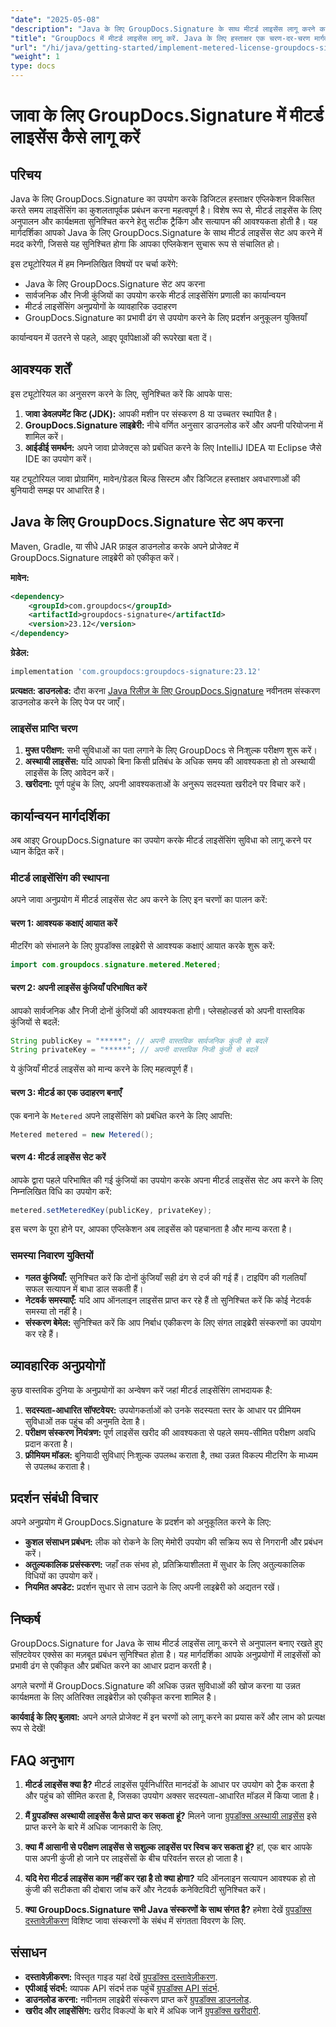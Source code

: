 ```yaml
---
"date": "2025-05-08"
"description": "Java के लिए GroupDocs.Signature के साथ मीटर्ड लाइसेंस लागू करने का तरीका जानें। यह मार्गदर्शिका सेटअप, एकीकरण और सर्वोत्तम प्रथाओं पर प्रकाश डालती है।"
"title": "GroupDocs में मीटर्ड लाइसेंस लागू करें. Java के लिए हस्ताक्षर एक चरण-दर-चरण मार्गदर्शिका"
"url": "/hi/java/getting-started/implement-metered-license-groupdocs-signature-java/"
"weight": 1
type: docs
---
```

# जावा के लिए GroupDocs.Signature में मीटर्ड लाइसेंस कैसे लागू करें

## परिचय

Java के लिए GroupDocs.Signature का उपयोग करके डिजिटल हस्ताक्षर एप्लिकेशन विकसित करते समय लाइसेंसिंग का कुशलतापूर्वक प्रबंधन करना महत्वपूर्ण है। विशेष रूप से, मीटर्ड लाइसेंस के लिए अनुपालन और कार्यक्षमता सुनिश्चित करने हेतु सटीक ट्रैकिंग और सत्यापन की आवश्यकता होती है। यह मार्गदर्शिका आपको Java के लिए GroupDocs.Signature के साथ मीटर्ड लाइसेंस सेट अप करने में मदद करेगी, जिससे यह सुनिश्चित होगा कि आपका एप्लिकेशन सुचारू रूप से संचालित हो।

इस ट्यूटोरियल में हम निम्नलिखित विषयों पर चर्चा करेंगे:
- Java के लिए GroupDocs.Signature सेट अप करना
- सार्वजनिक और निजी कुंजियों का उपयोग करके मीटर्ड लाइसेंसिंग प्रणाली का कार्यान्वयन
- मीटर्ड लाइसेंसिंग अनुप्रयोगों के व्यावहारिक उदाहरण
- GroupDocs.Signature का प्रभावी ढंग से उपयोग करने के लिए प्रदर्शन अनुकूलन युक्तियाँ

कार्यान्वयन में उतरने से पहले, आइए पूर्वापेक्षाओं की रूपरेखा बता दें।

## आवश्यक शर्तें

इस ट्यूटोरियल का अनुसरण करने के लिए, सुनिश्चित करें कि आपके पास:
1. **जावा डेवलपमेंट किट (JDK):** आपकी मशीन पर संस्करण 8 या उच्चतर स्थापित है।
2. **GroupDocs.Signature लाइब्रेरी:** नीचे वर्णित अनुसार डाउनलोड करें और अपनी परियोजना में शामिल करें।
3. **आईडीई समर्थन:** अपने जावा प्रोजेक्ट्स को प्रबंधित करने के लिए IntelliJ IDEA या Eclipse जैसे IDE का उपयोग करें।

यह ट्यूटोरियल जावा प्रोग्रामिंग, मावेन/ग्रेडल बिल्ड सिस्टम और डिजिटल हस्ताक्षर अवधारणाओं की बुनियादी समझ पर आधारित है।

## Java के लिए GroupDocs.Signature सेट अप करना

Maven, Gradle, या सीधे JAR फ़ाइल डाउनलोड करके अपने प्रोजेक्ट में GroupDocs.Signature लाइब्रेरी को एकीकृत करें।

**मावेन:**
```xml
<dependency>
    <groupId>com.groupdocs</groupId>
    <artifactId>groupdocs-signature</artifactId>
    <version>23.12</version>
</dependency>
```

**ग्रेडेल:**
```gradle
implementation 'com.groupdocs:groupdocs-signature:23.12'
```

**प्रत्यक्षत: डाउनलोड:** दौरा करना [Java रिलीज़ के लिए GroupDocs.Signature](https://releases.groupdocs.com/signature/java/) नवीनतम संस्करण डाउनलोड करने के लिए पेज पर जाएँ।

### लाइसेंस प्राप्ति चरण

1. **मुफ्त परीक्षण:** सभी सुविधाओं का पता लगाने के लिए GroupDocs से निःशुल्क परीक्षण शुरू करें।
2. **अस्थायी लाइसेंस:** यदि आपको बिना किसी प्रतिबंध के अधिक समय की आवश्यकता हो तो अस्थायी लाइसेंस के लिए आवेदन करें।
3. **खरीदना:** पूर्ण पहुंच के लिए, अपनी आवश्यकताओं के अनुरूप सदस्यता खरीदने पर विचार करें।

## कार्यान्वयन मार्गदर्शिका

अब आइए GroupDocs.Signature का उपयोग करके मीटर्ड लाइसेंसिंग सुविधा को लागू करने पर ध्यान केंद्रित करें।

### मीटर्ड लाइसेंसिंग की स्थापना

अपने जावा अनुप्रयोग में मीटर्ड लाइसेंस सेट अप करने के लिए इन चरणों का पालन करें:

#### चरण 1: आवश्यक कक्षाएं आयात करें
मीटरिंग को संभालने के लिए ग्रुपडॉक्स लाइब्रेरी से आवश्यक कक्षाएं आयात करके शुरू करें:
```java
import com.groupdocs.signature.metered.Metered;
```

#### चरण 2: अपनी लाइसेंस कुंजियाँ परिभाषित करें
आपको सार्वजनिक और निजी दोनों कुंजियों की आवश्यकता होगी। प्लेसहोल्डर्स को अपनी वास्तविक कुंजियों से बदलें:
```java
String publicKey = "*****"; // अपनी वास्तविक सार्वजनिक कुंजी से बदलें
String privateKey = "*****"; // अपनी वास्तविक निजी कुंजी से बदलें
```
ये कुंजियाँ मीटर्ड लाइसेंस को मान्य करने के लिए महत्वपूर्ण हैं।

#### चरण 3: मीटर्ड का एक उदाहरण बनाएँ
एक बनाने के `Metered` अपने लाइसेंसिंग को प्रबंधित करने के लिए आपत्ति:
```java
Metered metered = new Metered();
```

#### चरण 4: मीटर्ड लाइसेंस सेट करें
आपके द्वारा पहले परिभाषित की गई कुंजियों का उपयोग करके अपना मीटर्ड लाइसेंस सेट अप करने के लिए निम्नलिखित विधि का उपयोग करें:
```java
metered.setMeteredKey(publicKey, privateKey);
```
इस चरण के पूरा होने पर, आपका एप्लिकेशन अब लाइसेंस को पहचानता है और मान्य करता है।

### समस्या निवारण युक्तियों
- **गलत कुंजियाँ:** सुनिश्चित करें कि दोनों कुंजियाँ सही ढंग से दर्ज की गई हैं। टाइपिंग की गलतियाँ सफल सत्यापन में बाधा डाल सकती हैं।
- **नेटवर्क समस्याएँ:** यदि आप ऑनलाइन लाइसेंस प्राप्त कर रहे हैं तो सुनिश्चित करें कि कोई नेटवर्क समस्या तो नहीं है।
- **संस्करण बेमेल:** सुनिश्चित करें कि आप निर्बाध एकीकरण के लिए संगत लाइब्रेरी संस्करणों का उपयोग कर रहे हैं।

## व्यावहारिक अनुप्रयोगों

कुछ वास्तविक दुनिया के अनुप्रयोगों का अन्वेषण करें जहां मीटर्ड लाइसेंसिंग लाभदायक है:
1. **सदस्यता-आधारित सॉफ्टवेयर:** उपयोगकर्ताओं को उनके सदस्यता स्तर के आधार पर प्रीमियम सुविधाओं तक पहुंच की अनुमति देता है।
2. **परीक्षण संस्करण नियंत्रण:** पूर्ण लाइसेंस खरीद की आवश्यकता से पहले समय-सीमित परीक्षण अवधि प्रदान करता है।
3. **फ्रीमियम मॉडल:** बुनियादी सुविधाएं निःशुल्क उपलब्ध कराता है, तथा उन्नत विकल्प मीटरिंग के माध्यम से उपलब्ध कराता है।

## प्रदर्शन संबंधी विचार
अपने अनुप्रयोग में GroupDocs.Signature के प्रदर्शन को अनुकूलित करने के लिए:
- **कुशल संसाधन प्रबंधन:** लीक को रोकने के लिए मेमोरी उपयोग की सक्रिय रूप से निगरानी और प्रबंधन करें।
- **अतुल्यकालिक प्रसंस्करण:** जहाँ तक संभव हो, प्रतिक्रियाशीलता में सुधार के लिए अतुल्यकालिक विधियों का उपयोग करें।
- **नियमित अपडेट:** प्रदर्शन सुधार से लाभ उठाने के लिए अपनी लाइब्रेरी को अद्यतन रखें।

## निष्कर्ष

GroupDocs.Signature for Java के साथ मीटर्ड लाइसेंस लागू करने से अनुपालन बनाए रखते हुए सॉफ़्टवेयर एक्सेस का मज़बूत प्रबंधन सुनिश्चित होता है। यह मार्गदर्शिका आपके अनुप्रयोगों में लाइसेंसों को प्रभावी ढंग से एकीकृत और प्रबंधित करने का आधार प्रदान करती है।

अगले चरणों में GroupDocs.Signature की अधिक उन्नत सुविधाओं की खोज करना या उन्नत कार्यक्षमता के लिए अतिरिक्त लाइब्रेरीज़ को एकीकृत करना शामिल है।

**कार्यवाई के लिए बुलावा:** अपने अगले प्रोजेक्ट में इन चरणों को लागू करने का प्रयास करें और लाभ को प्रत्यक्ष रूप से देखें!

## FAQ अनुभाग

1. **मीटर्ड लाइसेंस क्या है?**
   मीटर्ड लाइसेंस पूर्वनिर्धारित मानदंडों के आधार पर उपयोग को ट्रैक करता है और पहुंच को सीमित करता है, जिसका उपयोग अक्सर सदस्यता-आधारित मॉडल में किया जाता है।

2. **मैं ग्रुपडॉक्स अस्थायी लाइसेंस कैसे प्राप्त कर सकता हूं?**
   मिलने जाना [ग्रुपडॉक्स अस्थायी लाइसेंस](https://purchase.groupdocs.com/temporary-license/) इसे प्राप्त करने के बारे में अधिक जानकारी के लिए.

3. **क्या मैं आसानी से परीक्षण लाइसेंस से सशुल्क लाइसेंस पर स्विच कर सकता हूं?**
   हां, एक बार आपके पास अपनी कुंजी हो जाने पर लाइसेंसों के बीच परिवर्तन सरल हो जाता है।

4. **यदि मेरा मीटर्ड लाइसेंस काम नहीं कर रहा है तो क्या होगा?**
   यदि ऑनलाइन सत्यापन आवश्यक हो तो कुंजी की सटीकता की दोबारा जांच करें और नेटवर्क कनेक्टिविटी सुनिश्चित करें।

5. **क्या GroupDocs.Signature सभी Java संस्करणों के साथ संगत है?**
   हमेशा देखें [ग्रुपडॉक्स दस्तावेज़ीकरण](https://docs.groupdocs.com/signature/java/) विशिष्ट जावा संस्करणों के संबंध में संगतता विवरण के लिए.

## संसाधन
- **दस्तावेज़ीकरण:** विस्तृत गाइड यहां देखें [ग्रुपडॉक्स दस्तावेज़ीकरण](https://docs.groupdocs.com/signature/java/).
- **एपीआई संदर्भ:** व्यापक API संदर्भ तक पहुंचें [ग्रुपडॉक्स API संदर्भ](https://reference.groupdocs.com/signature/java/).
- **डाउनलोड करना:** नवीनतम लाइब्रेरी संस्करण प्राप्त करें [ग्रुपडॉक्स डाउनलोड](https://releases.groupdocs.com/signature/java/).
- **खरीद और लाइसेंसिंग:** खरीद विकल्पों के बारे में अधिक जानें [ग्रुपडॉक्स खरीदारी](https://purchase.groupdocs.com/buy).